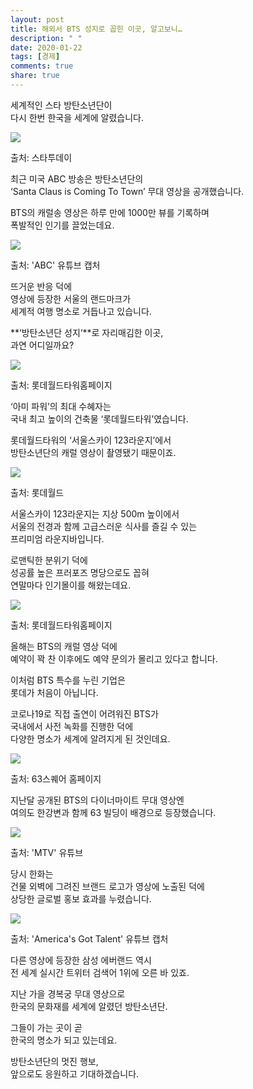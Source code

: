 ```yaml
---
layout: post
title: 해외서 BTS 성지로 꼽힌 이곳, 알고보니…
description: " "
date: 2020-01-22
tags: [경제]
comments: true
share: true
---
```



세계적인 스타 방탄소년단이  
다시 한번 한국을 세계에 알렸습니다.

![](https://post-phinf.pstatic.net/MjAyMDEyMDlfMTEg/MDAxNjA3NDcyNTM5MTgz.9ZG_KOMmH0wEXidABIU-RX_TtA_ORL_LlctWLEEEjBIg.lb3-Z-0ESMuXYQCmo-4jZv4m8L4WGhmuRWctodMh0i4g.PNG/1._%EC%8A%A4%ED%83%80%ED%88%AC%EB%8D%B0%EC%9D%B4%EC%B5%9C%EC%A2%85.png?type=w1200)

출처: 스타투데이

최근 미국 ABC 방송은 방탄소년단의  
‘Santa Claus is Coming To Town’ 무대 영상을 공개했습니다.  
  
BTS의 캐럴송 영상은 하루 만에 1000만 뷰를 기록하며  
폭발적인 인기를 끌었는데요.

![](https://post-phinf.pstatic.net/MjAyMDEyMDlfMTA3/MDAxNjA3NDcyNTc2ODk4.EkK_-_k8FKNB4k1FC5n51nCGmBFq3znPoXntbxAxMIwg.9BSbg5BNBdRgY9o9yo9cE8H74zeSODZwfhhjWoEftr8g.PNG/2._%EC%9C%A0%ED%8A%AD.png?type=w1200)

출처: 'ABC' 유튜브 캡처

뜨거운 반응 덕에  
영상에 등장한 서울의 랜드마크가  
세계적 여행 명소로 거듭나고 있습니다.  
  
**‘방탄소년단 성지‘**로 자리매김한 이곳,  
과연 어디일까요?

![](https://post-phinf.pstatic.net/MjAyMDEyMDlfNzkg/MDAxNjA3NDcyNjA2MzI4.-M2bIgDegechpHxaOpuIdmFteSmzjM6rpAIHKh5gQoQg.CWXFtIgF7L3F7v-XWJbtfZVwlfD6f42E0SYC33w1ckkg.PNG/4._%EB%A1%AF%EB%8D%B0%EC%9B%94%EB%93%9C%ED%83%80%EC%9B%8C%ED%99%88%ED%8E%98%EC%9D%B4%EC%A7%80.png?type=w1200)

출처: 롯데월드타워홈페이지

‘아미 파워’의 최대 수혜자는  
국내 최고 높이의 건축물 ‘롯데월드타워’였습니다.  
  
롯데월드타워의 ‘서울스카이 123라운지’에서  
방탄소년단의 캐럴 영상이 촬영됐기 때문이죠.

![](https://post-phinf.pstatic.net/MjAyMDEyMDlfMjk3/MDAxNjA3NDcyNjU3OTA5.l2WscSsMlGKx4i1MiaTRM8eoW_mn-SdatkFh2fkP8Qwg.zxKGXMpiL2pnrzzKAidga1eqLLet8HS78GOr6GQ6xJUg.PNG/6._%EB%A1%AF%EB%8D%B0%EC%9B%94%EB%93%9C.png?type=w1200)

출처: 롯데월드

서울스카이 123라운지는 지상 500m 높이에서  
서울의 전경과 함께 고급스러운 식사를 즐길 수 있는  
프리미엄 라운지바입니다.  
  
로맨틱한 분위기 덕에  
성공률 높은 프러포즈 명당으로도 꼽혀  
연말마다 인기몰이를 해왔는데요.

![](https://post-phinf.pstatic.net/MjAyMDEyMDlfMTU3/MDAxNjA3NDcyNjkwMjA2.FF8cznFuhJMJHuEGcUg35UDuIzqBgnBpincjo2pCDewg.PX4LuuH3p93BaE06xYVf43Wee5px_2EzfQrQcKPNl9Ig.PNG/8._%EB%A1%AF%EB%8D%B0%EC%9B%94%EB%93%9C%ED%83%80%EC%9B%8C%ED%99%88%ED%8E%98%EC%9D%B4%EC%A7%80.png?type=w1200)

출처: 롯데월드타워홈페이지

올해는 BTS의 캐럴 영상 덕에  
예약이 꽉 찬 이후에도 예약 문의가 몰리고 있다고 합니다.  
  
이처럼 BTS 특수를 누린 기업은  
롯데가 처음이 아닙니다.  
  
코로나19로 직접 출연이 어려워진 BTS가  
국내에서 사전 녹화를 진행한 덕에  
다양한 명소가 세계에 알려지게 된 것인데요.

![](https://post-phinf.pstatic.net/MjAyMDEyMDlfNyAg/MDAxNjA3NDcyNzE5NzU4.ZADassfANkRp8JnqJ02T4EdBUUuPgYP1Mz1zHlEZS_Mg.uT-TeQk6H64MoeLQd-XcA3-0ZVXMAsUPGZTpETz-NUMg.PNG/9._63%EC%8A%A4%ED%80%98%EC%96%B4_%ED%99%88%ED%8E%98%EC%9D%B4%EC%A7%80.png?type=w1200)

출처: 63스퀘어 홈페이지

지난달 공개된 BTS의 다이너마이트 무대 영상엔  
여의도 한강변과 함께 63 빌딩이 배경으로 등장했습니다.  

![](https://post-phinf.pstatic.net/MjAyMDEyMDlfMjE3/MDAxNjA3NDcyNzU4MTk2.tYSfdEsdPH-bWNjJCVX9n6u5VSU3zwYZ5RxRNKq2Vpkg.sLMpS-kZ56oc1rqywTQEPq-_mpYMYR0NNJqPwHvOqigg.GIF/%EC%8B%9C%ED%80%80%EC%8A%A4_02.gif?type=w1200)

출처: 'MTV' 유튜브

당시 한화는  
건물 외벽에 그려진 브랜드 로고가 영상에 노출된 덕에  
상당한 글로벌 홍보 효과를 누렸습니다.  

![](https://post-phinf.pstatic.net/MjAyMDEyMDlfMTQ3/MDAxNjA3NDcyNzk2NjU2.GV73tLSNl4V3pfowv4Px0ZW2yBThjQyL9I-iUYz0_Wwg.bGCCXPmjztNG5T9WlQ-mczAoiJRgxP-Omd6A6XuHwtMg.PNG/10._%EC%95%84%EA%B0%93%ED%85%94_%EC%9C%A0%ED%8A%AD.png?type=w1200)

출처: 'America's Got Talent' 유튜브 캡처

다른 영상에 등장한 삼성 에버랜드 역시  
전 세계 실시간 트위터 검색어 1위에 오른 바 있죠.  
  
지난 가을 경복궁 무대 영상으로  
한국의 문화재를 세계에 알렸던 방탄소년단.  
  
그들이 가는 곳이 곧  
한국의 명소가 되고 있는데요.  
  
방탄소년단의 멋진 행보,  
앞으로도 응원하고 기대하겠습니다.
